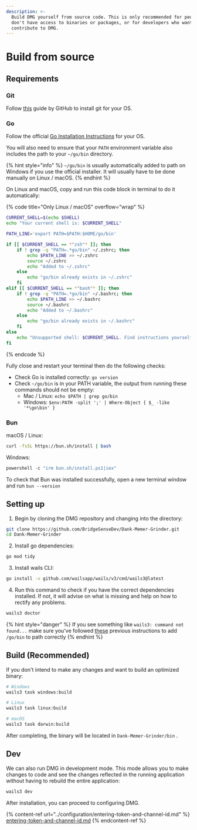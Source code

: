 ```yaml
---
description: >-
  Build DMG yourself from source code. This is only recommended for people who
  don't have access to binaries or packages, or for developers who want to
  contribute to DMG.
---
```


# Build from source

## Requirements

### Git

Follow [this](https://github.com/git-guides/install-git) guide by GitHub to install git for your OS.

### Go

Follow the official [Go Installation Instructions](https://go.dev/doc/install) for your OS.

You will also need to ensure that your `PATH` environment variable also includes the path to your `~/go/bin` directory.&#x20;

{% hint style="info" %}
`~/go/bin` is usually automatically added to path on Windows if you use the official installer. It will usually have to be done manually on Linux / macOS.
{% endhint %}

On Linux and macOS, copy and run this code block in terminal to do it automatically:

{% code title="Only Linux / macOS" overflow="wrap" %}
```bash
CURRENT_SHELL=$(echo $SHELL)
echo "Your current shell is: $CURRENT_SHELL"

PATH_LINE='export PATH=$PATH:$HOME/go/bin'

if [[ $CURRENT_SHELL == *"zsh"* ]]; then
    if ! grep -q "PATH=.*go/bin" ~/.zshrc; then
        echo $PATH_LINE >> ~/.zshrc
        source ~/.zshrc
        echo "Added to ~/.zshrc"
    else
        echo "go/bin already exists in ~/.zshrc"
    fi
elif [[ $CURRENT_SHELL == *"bash"* ]]; then
    if ! grep -q "PATH=.*go/bin" ~/.bashrc; then
        echo $PATH_LINE >> ~/.bashrc
        source ~/.bashrc
        echo "Added to ~/.bashrc"
    else
        echo "go/bin already exists in ~/.bashrc"
    fi
else
    echo "Unsupported shell: $CURRENT_SHELL. Find instructions yourself."
fi
```
{% endcode %}

Fully close and restart your terminal then do the following checks:

* Check Go is installed correctly: `go version`
* Check `~/go/bin` is in your PATH variable, the output from running these commands should not be empty:
  * Mac / Linux: `echo $PATH | grep go/bin`
  * Windows: `$env:PATH -split ';' | Where-Object { $_ -like '*\go\bin' }`

### Bun

macOS / Linux:

```bash
curl -fsSL https://bun.sh/install | bash
```

Windows:

```powershell
powershell -c "irm bun.sh/install.ps1|iex"
```

To check that Bun was installed successfully, open a new terminal window and run `bun --version`

## Setting up

1. Begin by cloning the DMG repository and changing into the directory:

```bash
git clone https://github.com/BridgeSenseDev/Dank-Memer-Grinder.git
cd Dank-Memer-Grinder
```

2. Install go dependencies:

```bash
go mod tidy
```

3. Install wails CLI:

```bash
go install -v github.com/wailsapp/wails/v3/cmd/wails3@latest
```

4. Run this command to check if you have the correct dependencies installed. If not, it will advise on what is missing and help on how to rectify any problems.

```sh
wails3 doctor
```

{% hint style="danger" %}
If you see something like `wails3: command not found...` make sure you've followed [these](build-from-source.md#go) previous instructions to add `/go/bin` to path correctly
{% endhint %}

## Build (Recommended)

If you don't intend to make any changes and want to build an optimized binary:

```sh
# Windows
wails3 task windows:build

# Linux
wails3 task linux:build

# macOS
wails3 task darwin:build
```

After completing, the binary will be located in `Dank-Memer-Grinder/bin` .

## Dev

We can also run DMG in development mode. This mode allows you to make changes to code and see the changes reflected in the running application without having to rebuild the entire application:

```sh
wails3 dev
```

After installation, you can proceed to configuring DMG.

{% content-ref url="../configuration/entering-token-and-channel-id.md" %}
[entering-token-and-channel-id.md](../configuration/entering-token-and-channel-id.md)
{% endcontent-ref %}
